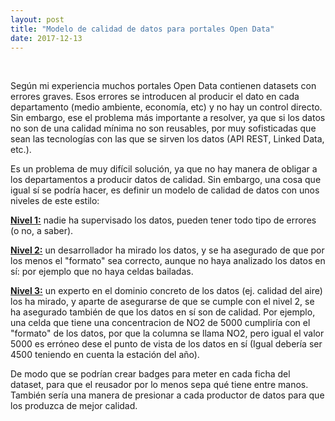 ```yaml
---
layout: post
title: "Modelo de calidad de datos para portales Open Data"
date: 2017-12-13
---
```


&nbsp;

Según mi experiencia muchos portales Open Data contienen datasets con errores graves. Esos errores se introducen al producir el dato en cada departamento (medio ambiente, economía, etc) y no hay un control directo. Sin embargo, ese el problema más importante a resolver, ya que si los datos no son de una calidad mínima no son reusables, por muy sofisticadas que sean las tecnologías con las que se sirven los datos (API REST, Linked Data, etc.).

Es un problema de muy difícil solución, ya que no hay manera de obligar a los departamentos a producir datos de calidad. Sin embargo, una cosa que igual sí se podría hacer, es definir un modelo de calidad de datos con unos niveles de este estilo:

<u><b>Nivel 1:</b></u> nadie ha supervisado los datos, pueden tener todo tipo de errores (o no, a saber).

<u><b>Nivel 2:</b></u> un desarrollador ha mirado los datos, y se ha asegurado de que por los menos el "formato" sea correcto, aunque no haya analizado los datos en sí: por ejemplo que no haya celdas bailadas.

<u><b>Nivel 3:</b></u> un experto en el dominio concreto de los datos (ej. calidad del aire) los ha mirado, y aparte de asegurarse de que se cumple con el nivel 2, se ha asegurado también de que los datos en sí son de calidad. Por ejemplo, una celda que tiene una concentracion de NO2 de 5000 cumpliría con el "formato" de los datos, por que la columna se llama NO2, pero igual el valor 5000 es erróneo dese el punto de vista de los datos en sí (Igual debería ser 4500 teniendo en cuenta la estación del año).

De modo que se podrían crear badges para meter en cada ficha del dataset, para que el reusador por lo menos sepa qué tiene entre manos. También sería una manera de presionar a cada productor de datos para que los produzca de mejor calidad.

&nbsp;
